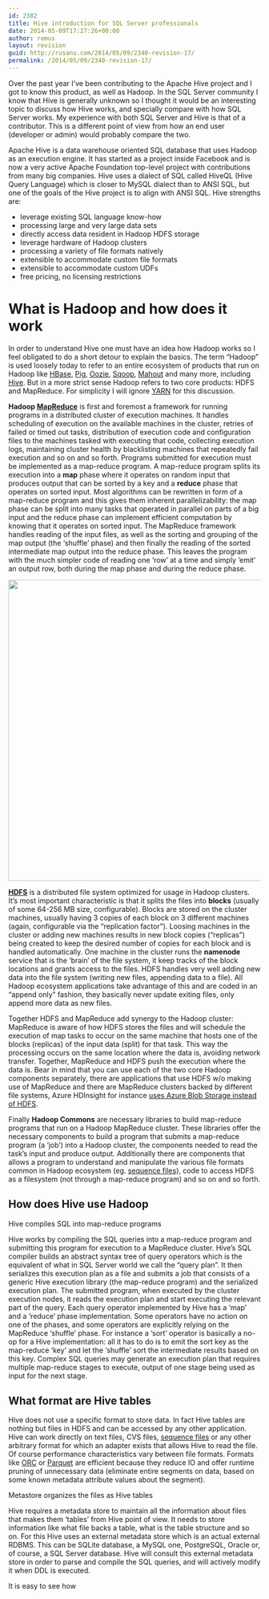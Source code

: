 ```yaml
---
id: 2382
title: Hive introduction for SQL Server professionals
date: 2014-05-09T17:27:26+00:00
author: remus
layout: revision
guid: http://rusanu.com/2014/05/09/2340-revision-17/
permalink: /2014/05/09/2340-revision-17/
---
```

Over the past year I&#8217;ve been contributing to the Apache Hive project and I got to know this product, as well as Hadoop. In the SQL Server community I know that Hive is generally unknown so I thought it would be an interesting topic to discuss how Hive works, and specially compare with how SQL Server works. My experience with both SQL Server and Hive is that of a contributor. This is a different point of view from how an end user (developer or admin) would probably compare the two.

Apache Hive is a data warehouse oriented SQL database that uses Hadoop as an execution engine. It has started as a project inside Facebook and is now a very active Apache Foundation top-level project with contributions from many big companies. Hive uses a dialect of SQL called HiveQL (Hive Query Language) which is closer to MySQL dialect than to ANSI SQL, but one of the goals of the Hive project is to align with ANSI SQL. Hive strengths are:

  * leverage existing SQL language know-how
  * processing large and very large data sets
  * directly access data resident in Hadoop HDFS storage
  * leverage hardware of Hadoop clusters
  * processing a variety of file formats natively
  * extensible to accommodate custom file formats
  * extensible to accommodate custom UDFs
  * free pricing, no licensing restrictions

<!--more-->

# What is Hadoop and how does it work

In order to understand Hive one must have an idea how Hadoop works so I feel obligated to do a short detour to explain the basics. The term &#8220;Hadoop&#8221; is used loosely today to refer to an entire ecosystem of products that run on Hadoop like [HBase](https://hbase.apache.org/), [Pig](https://pig.apache.org/), [Oozie](https://oozie.apache.org/), [Sqoop](https://sqoop.apache.org/), [Mahout](https://mahout.apache.org/) and many more, including [Hive](https://hive.apache.org/). But in a more strict sense Hadoop refers to two core products: HDFS and MapReduce. For simplicity I will ignore [YARN](http://hadoop.apache.org/docs/r2.3.0/hadoop-yarn/hadoop-yarn-site/YARN.html) for this discussion.

**Hadoop [MapReduce](http://en.wikipedia.org/wiki/MapReduce)** is first and foremost a framework for running programs in a distributed cluster of execution machines. It handles scheduling of execution on the available machines in the cluster, retries of failed or timed out tasks, distribution of execution code and configuration files to the machines tasked with executing that code, collecting execution logs, maintaining cluster health by blacklisting machines that repeatedly fail execution and so on and so forth. Programs submitted for execution must be implemented as a map-reduce program. A map-reduce program splits its execution into a **map** phase where it operates on random input that produces output that can be sorted by a key and a **reduce** phase that operates on sorted input. Most algorithms can be rewritten in form of a map-reduce program and this gives them inherent parallelizability: the map phase can be split into many tasks that operated in parallel on parts of a big input and the reduce phase can implement efficient computation by knowing that it operates on sorted input. The MapReduce framework handles reading of the input files, as well as the sorting and grouping of the map output (the &#8216;shuffle&#8217; phase) and then finally the reading of the sorted intermediate map output into the reduce phase. This leaves the program with the much simpler code of reading one &#8216;row&#8217; at a time and simply &#8217;emit&#8217; an output row, both during the map phase and during the reduce phase.

[<img src="http://rusanu.com/wp-content/uploads/2014/04/hadoop-map-reduce.png" alt="" title="hadoop-map-reduce" width="600" class="alignleft size-full wp-image-2369" />](http://rusanu.com/wp-content/uploads/2014/04/hadoop-map-reduce.png)

**[HDFS](http://en.wikipedia.org/wiki/Apache_Hadoop#File_system)** is a distributed file system optimized for usage in Hadoop clusters. It&#8217;s most important characteristic is that it splits the files into **blocks** (usually of some 64-256 MB size, configurable). Blocks are stored on the cluster machines, usually having 3 copies of each block on 3 different machines (again, configurable via the &#8220;replication factor&#8221;). Loosing machines in the cluster or adding new machines results in new block copies (&#8220;replicas&#8221;) being created to keep the desired number of copies for each block and is handled automatically. One machine in the cluster runs the **namenode** service that is the &#8216;brain&#8217; of the file system, it keep tracks of the block locations and grants access to the files. HDFS handles very well adding new data into the file system (writing new files, appending data to a file). All Hadoop ecosystem applications take advantage of this and are coded in an &#8220;append only&#8221; fashion, they basically never update exiting files, only append more data as new files.

Together HDFS and MapReduce add synergy to the Hadoop cluster: MapReduce is aware of how HDFS stores the files and will schedule the execution of map tasks to occur on the same machine that hosts one of the blocks (replicas) of the input data (split) for that task. This way the processing occurs on the same location where the data is, avoiding network transfer. Together, MapReduce and HDFS push the execution where the data is. Bear in mind that you can use each of the two core Hadoop components separately, there are applications that use HDFS w/o making use of MapReduce and there are MapReduce clusters backed by different file systems, Azure HDInsight for instance [uses Azure Blob Storage instead of HDFS](http://azure.microsoft.com/en-us/documentation/articles/hdinsight-use-blob-storage/).

Finally **Hadoop Commons** are necessary libraries to build map-reduce programs that run on a Hadoop MapReduce cluster. These libraries offer the necessary components to build a program that submits a map-reduce program (a &#8216;job&#8217;) into a Hadoop cluster, the components needed to read the task&#8217;s input and produce output. Additionally there are components that allows a program to understand and manipulate the various file formats common in Hadoop ecosystem (eg. [sequence files](http://wiki.apache.org/hadoop/SequenceFile)), code to access HDFS as a filesystem (not through a map-reduce program) and so on and so forth.

## How does Hive use Hadoop

<p class="callout float-right">
  Hive compiles SQL into map-reduce programs
</p>

Hive works by compiling the SQL queries into a map-reduce program and submitting this program for execution to a MapReduce cluster. Hive&#8217;s SQL compiler builds an abstract syntax tree of query operators which is the equivalent of what in SQL Server world we call the &#8220;query plan&#8221;. It then serializes this execution plan as a file and submits a job that consists of a generic Hive execution library (the map-reduce program) and the serialized execution plan. The submitted program, when executed by the cluster execution nodes, it reads the execution plan and start executing the relevant part of the query. Each query operator implemented by Hive has a &#8216;map&#8217; and a &#8216;reduce&#8217; phase implementation. Some operators have no action on one of the phases, and some operators are explicitly relying on the MapReduce &#8216;shuffle&#8217; phase. For instance a &#8216;sort&#8217; operator is basically a no-op for a Hive implementation: all it has to do is to emit the sort key as the map-reduce &#8216;key&#8217; and let the &#8216;shuffle&#8217; sort the intermediate results based on this key. Complex SQL queries may generate an execution plan that requires multiple map-reduce stages to execute, output of one stage being used as input for the next stage.

## What format are Hive tables

Hive does not use a specific format to store data. In fact Hive tables are nothing but files in HDFS and can be accessed by any other application. Hive can work directly on text files, CVS files, [sequence files](http://wiki.apache.org/hadoop/SequenceFile) or any other arbitrary format for which an adapter exists that allows Hive to read the file. Of course performance characteristics vary between file formats. Formats like [ORC](https://cwiki.apache.org/confluence/display/Hive/LanguageManual+ORC) or [Parquet](http://parquet.io/) are efficient because they reduce IO and offer runtime pruning of unnecessary data (eliminate entire segments on data, based on some known metadata attribute values about the segment).

<p class="callout float-right">
  Metastore organizes the files as Hive tables
</p>

Hive requires a metadata store to maintain all the information about files that makes them &#8216;tables&#8217; from Hive point of view. It needs to store information like what file backs a table, what is the table structure and so on. For this Hive uses an external metadata store which is an actual external RDBMS. This can be SQLite database, a MySQL one, PostgreSQL, Oracle or, of course, a SQL Server database. Hive will consult this external metadata store in order to parse and compile the SQL queries, and will actively modify it when DDL is executed.

It is easy to see how